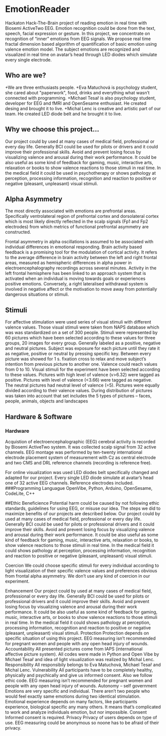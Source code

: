 # EmotionReader
Hackaton Hack-The-Brain project of reading emotion in real time with Biosemi ActiveTwo EEG.
Emotion recognition could be done from the text, speech, facial expression or gesture. In this project, we concentrate on recognition of “inner” emotions from EEG signals. We propose real time fractal dimension based algorithm of quantification of basic emotion using valence emotion model. The subject emotions are recognized and visualized in real time on avatar’s head through LED diodes which simulate every single electrode.

## Who are we?
+We are three enthusiasts people. 
+Eva Matuchová is psychology student, she cared about "paperwork", food, drinks and everything what wasn’t connected with programming.
+Michael Tesař is also psychology student, developer for EEG and fMRI and OpenSesame enthusiast. He created desing and brought it to live. 
+Michal Lenc is creative and artistic part of our team. He created LED diode belt and he brought it to live.

## Why we choose this project...
Our project could by used at many cases of medical field, professional or every day life. Generally BCI could be used for pilots or drivers and it could improve their professional skills. Avoid and prevent losing focus by visualizing valence and arousal during their work performance. It could be also useful as some kind of feedback for gaming, music, interactive arts, relaxation or books to show valence reactions to those stimuli in real time. In the medical field it could be used in psychotherapy or shows pathology at perception, processing information, recognition and reaction to positive or negative (pleasant, unpleasant) visual stimuli.

## Alpha Asymmetry
The most directly associated with emotions are prefrontal areas. Specifically ventrolateral region of prefrontal cortex and dorsolateral cortex which is most likely directly reflected in the scalp signals (Fp1 and Fp2 electrodes) from which metrics of functional prefrontal asymmetry are constructed. 

Frontal asymmetry in alpha oscillations is assumed to be associated with individual differences in emotional responding. Brain activity based feedback is a promising tool for the modulation of cortical activity. It refers to the average difference in brain activity between the left and right frontal areas, measured as hemispheric differences in alpha power in electroencephalography recordings across several minutes.  Activity in the left frontal hemisphere has been linked to an approach system that is activated when an individual is moving towards goals or experiences positive emotions. Conversely, a right lateralised withdrawal system is involved in negative affect or the motivation to move away from potentially dangerous situations or stimuli.
 

## Stimuli
For affective stimulation were used series of visual stimuli with different valence values. Those visual stimuli were taken from NAPS database which was was standardized on a set of 300 people. Stimuli were represented by 60 pictures which have been selected according to these values for three groups, 20 images for every group. Generally labeled as a positive, negative and neutral pictures. Subject was exposure for each picture until they rate it as negative, positive or neutral by pressing specific key. Between every picture was showed for 1 s. fixation cross to relax and move subject’s intention from previous picture to another one. 
Valence could reach values from 0 to 10. Visual stimuli for the experiment have been selected according to these values. Pictures with high level of valence (v>6.32) were tagged as positive. Pictures with level of valence (<3.66) were tagged as negative. The neutral pictures had neutral level of valence (=5). Pictures were equally divided according to their valence values. During distribution of pictures was taken into account that set includes the 5 types of pictures – faces, people, animals, objects and landscapes

## Hardware & Software
### Hardware
Acquistion of electroencephalographic (EEG) cerebral activity is recorded by Biosemi ActiveTwo system. It was collected scalp signal from 32 active channels. EEG montage was performed by ten-twenty international electrode placement system of measurement with Cz as central electrode and two CMS and DRL reference channels (recording is reference free). 

For online visualization was used LED diodes belt specifically changed and adapted for our project. Every single LED diode simulate at avatar’s head one of 32 active EEG channels. Reference electrodes included.
###Programming Languague
OpenVibe, Python, Arduino, OpenSesame, CodeLite, C++ 

##Ethic
Beneficience 
Potential harm could be caused by not following ethic standards, guidelines for using EEG, or misuse our idea. The steps we did to maximize benefits of our projects are described below. Our project could by used at many cases of medical field, professional or every day life. Generally BCI could be used for pilots or professional drivers and it could improve their skills. Avoid and prevent losing focus by visualizing valence and arousal during their work performance. It could be also useful as some kind of feedback for gaming, music, interactive arts, relaxation or books, to show valence reactions to those stimuli in real time. In the medical field it could shows pathology at perception, processing information, recognition and reaction to positive or negative (pleasant, unpleasant) visual stimuli.

Coercion 
We could choose specific stimuli for every individual according to light visualization of their specific valence values and preferences obvious from frontal alpha asymmetry. We don’t use any kind of coercion in our experiment.

Enhancement
Our project could by used at many cases of medical field, professional or every day life. Generally BCI could be used for pilots or professional drivers and it could improve their skills. Avoid and prevent losing focus by visualizing valence and arousal during their work performance. It could be also useful as some kind of feedback for gaming, music, interactive arts, or books to show valence reactions to those stimuli in real time. In the medical field it could shows pathology at perception, processing information, recognition and reaction to positive or negative (pleasant, unpleasant) visual stimuli.
Protection
Protection depends on specific situation of using this project.  EEG measuring isn’t recommended for pregnant women and people with any open head injury of wounds.
Accountability
All presented pictures come from IAPS (international affective picture system). All codes were made in Python and Open Vibe by Michael Tesař and idea of light visualization was realized by Michal Lenc.
Responsibility
All responsibily belongs to Eva Matuchová, Michael Tesař and Michal Lenc.
Vulnerability
All participants have to be completely healthy, physically and psychically and give us informed consent. Also we follow ethic code. EEG measuring isn’t recommended for pregnant women and people with any open head injury of wounds.
Autonomy – self government 
Emotions are very specific and individual. There aren’t two people who would feel exactly same emotions during two identical stimulation. Emotional experience depends on many factors, like participants experience, biological specific any many others. It means that’s complicated to work and analyze individuals emotion, but nor impossible.
Consent
Informed consent is required.
Privacy 
Privacy of users depends on type of use. EEG measuring could be anonymous so noone has to be afraid of their privacy.

